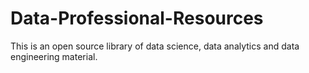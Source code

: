 # Data-Professional-Resources
This is an open source library of data science, data analytics and data engineering material. 
